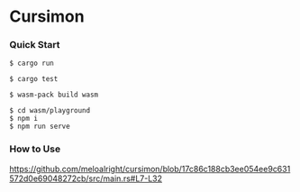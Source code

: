 # Cursimon

### Quick Start

```shell
$ cargo run
```

```shell
$ cargo test
```

```shell
$ wasm-pack build wasm
```

```shell
$ cd wasm/playground
$ npm i
$ npm run serve
```

### How to Use

https://github.com/meloalright/cursimon/blob/17c86c188cb3ee054ee9c631572d0e69048272cb/src/main.rs#L7-L32
